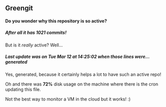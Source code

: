 ## Greengit

#### Do you wonder why this repository is so active?

##### After all it has 1021 commits!

But is it *really* active? Well...

##### Last update was on Tue Mar 12 at 14:25:02 when those lines were... generated

Yes, generated, because it certainly helps a lot to have such an active repo!

Oh and there was **72%** disk usage on the machine
where there is the cron updating this file.

Not the best way to monitor a VM in the cloud but it works! :)
